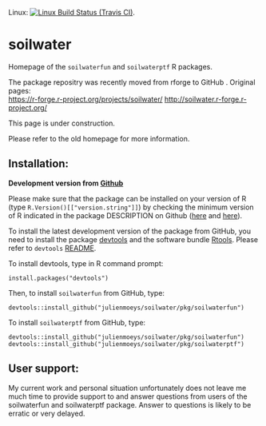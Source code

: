 Linux: [![Linux Build Status (Travis CI)](https://travis-ci.org/julienmoeys/soilwater.svg?branch=master)](https://travis-ci.org/julienmoeys/soiltexture). 



soilwater
============================================================

Homepage of the `soilwaterfun` and `soilwaterptf` R packages.

The package repositry was recently moved from rforge to 
GitHub . Original pages:  
https://r-forge.r-project.org/projects/soilwater/
http://soilwater.r-forge.r-project.org/

This page is under construction.

Please refer to the old homepage for more information.



Installation:
------------------------------------------------------------

**Development version from [Github](https://github.com/julienmoeys/soilwater)**

Please make sure that the package can be installed on your 
version of R (type `R.Version()[["version.string"]]`) by 
checking the minimum version of R indicated in the package 
DESCRIPTION on Github ([here](https://github.com/julienmoeys/soilwater/blob/master/pkg/soilwaterfun/DESCRIPTION) 
and [here](https://github.com/julienmoeys/soilwater/blob/master/pkg/soilwaterptf/DESCRIPTION)).

To install the latest development version of the package 
from GitHub, you need to install the package 
[devtools](https://cran.r-project.org/web/packages/devtools/index.html)
and the software bundle 
[Rtools](https://cran.r-project.org/bin/windows/Rtools/). 
Please refer to `devtools` 
[README](https://cran.r-project.org/web/packages/devtools/readme/README.html). 

To install devtools, type in R command prompt:

```
install.packages("devtools")
```

Then, to install `soilwaterfun` from GitHub, type:

```
devtools::install_github("julienmoeys/soilwater/pkg/soilwaterfun")
```

To install `soilwaterptf` from GitHub, type:

```
devtools::install_github("julienmoeys/soilwater/pkg/soilwaterfun")
devtools::install_github("julienmoeys/soilwater/pkg/soilwaterptf")
```



User support:
------------------------------------------------------------

My current work and personal situation unfortunately does not 
leave me much time to provide support to and answer questions 
from users of the soilwaterfun and soilwaterptf package. 
Answer to questions is likely to be erratic or very delayed.
